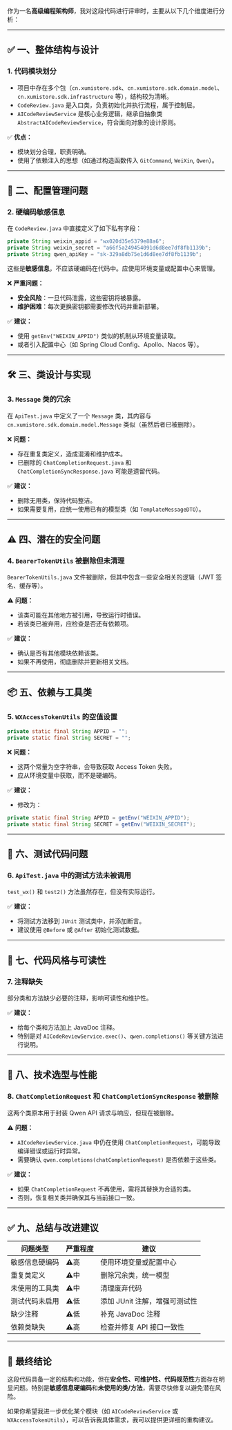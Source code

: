 作为一名**高级编程架构师**，我对这段代码进行评审时，主要从以下几个维度进行分析：

---

## ✅ 一、整体结构与设计

### 1. **代码模块划分**
- 项目中存在多个包（`cn.xumistore.sdk`、`cn.xumistore.sdk.domain.model`、`cn.xumistore.sdk.infrastructure` 等），结构较为清晰。
- `CodeReview.java` 是入口类，负责初始化并执行流程，属于控制层。
- `AICodeReviewService` 是核心业务逻辑，继承自抽象类 `AbstractAICodeReviewService`，符合面向对象的设计原则。

✅ **优点：**
- 模块划分合理，职责明确。
- 使用了依赖注入的思想（如通过构造函数传入 `GitCommand`, `WeiXin`, `Qwen`）。

---

## 🔧 二、配置管理问题

### 2. **硬编码敏感信息**
在 `CodeReview.java` 中直接定义了如下私有字段：
```java
private String weixin_appid = "wx020d35e5379e88a6";
private String weixin_secret = "a66f5a249454091d6d8ee7df8fb1139b";
private String qwen_apiKey = "sk-329a8db75e1d6d8ee7df8fb1139b";
```

这些是**敏感信息**，不应该硬编码在代码中。应使用环境变量或配置中心来管理。

❌ **严重问题：**
- **安全风险**：一旦代码泄露，这些密钥将被暴露。
- **维护困难**：每次更换密钥都需要修改代码并重新部署。

✅ **建议：**
- 使用 `getEnv("WEIXIN_APPID")` 类似的机制从环境变量读取。
- 或者引入配置中心（如 Spring Cloud Config、Apollo、Nacos 等）。

---

## 🛠 三、类设计与实现

### 3. **`Message` 类的冗余**
在 `ApiTest.java` 中定义了一个 `Message` 类，其内容与 `cn.xumistore.sdk.domain.model.Message` 类似（虽然后者已被删除）。

❌ **问题：**
- 存在重复类定义，造成混淆和维护成本。
- 已删除的 `ChatCompletionRequest.java` 和 `ChatCompletionSyncResponse.java` 可能是遗留代码。

✅ **建议：**
- 删除无用类，保持代码整洁。
- 如果需要复用，应统一使用已有的模型类（如 `TemplateMessageDTO`）。

---

## ⚠️ 四、潜在的安全问题

### 4. **`BearerTokenUtils` 被删除但未清理**
`BearerTokenUtils.java` 文件被删除，但其中包含一些安全相关的逻辑（JWT 签名、缓存等）。

⚠️ **问题：**
- 该类可能在其他地方被引用，导致运行时错误。
- 若该类已被弃用，应检查是否还有依赖项。

✅ **建议：**
- 确认是否有其他模块依赖该类。
- 如果不再使用，彻底删除并更新相关文档。

---

## 📦 五、依赖与工具类

### 5. **`WXAccessTokenUtils` 的空值设置**
```java
private static final String APPID = "";
private static final String SECRET = "";
```

❌ **问题：**
- 这两个常量为空字符串，会导致获取 Access Token 失败。
- 应从环境变量中获取，而不是硬编码。

✅ **建议：**
- 修改为：
```java
private static final String APPID = getEnv("WEIXIN_APPID");
private static final String SECRET = getEnv("WEIXIN_SECRET");
```

---

## 🧪 六、测试代码问题

### 6. **`ApiTest.java` 中的测试方法未被调用**
`test_wx()` 和 `test2()` 方法虽然存在，但没有实际运行。

✅ **建议：**
- 将测试方法移到 `JUnit` 测试类中，并添加断言。
- 建议使用 `@Before` 或 `@After` 初始化测试数据。

---

## 🧩 七、代码风格与可读性

### 7. **注释缺失**
部分类和方法缺少必要的注释，影响可读性和维护性。

✅ **建议：**
- 给每个类和方法加上 JavaDoc 注释。
- 特别是对 `AICodeReviewService.exec()`、`qwen.completions()` 等关键方法进行说明。

---

## 🧰 八、技术选型与性能

### 8. **`ChatCompletionRequest` 和 `ChatCompletionSyncResponse` 被删除**
这两个类原本用于封装 Qwen API 请求与响应，但现在被删除。

⚠️ **问题：**
- `AICodeReviewService.java` 中仍在使用 `ChatCompletionRequest`，可能导致编译错误或运行时异常。
- 需要确认 `qwen.completions(chatCompletionRequest)` 是否依赖于这些类。

✅ **建议：**
- 如果 `ChatCompletionRequest` 不再使用，需将其替换为合适的类。
- 否则，恢复相关类并确保其与当前接口一致。

---

## ✅ 九、总结与改进建议

| 问题类型 | 严重程度 | 建议 |
|----------|-----------|------|
| 敏感信息硬编码 | ⚠️高 | 使用环境变量或配置中心 |
| 重复类定义 | ⚠️中 | 删除冗余类，统一模型 |
| 未使用的工具类 | ⚠️中 | 清理废弃代码 |
| 测试代码未启用 | ⚠️低 | 添加 JUnit 注解，增强可测试性 |
| 缺少注释 | ⚠️低 | 补充 JavaDoc 注释 |
| 依赖类缺失 | ⚠️高 | 检查并修复 API 接口一致性 |

---

## 📌 最终结论

这段代码具备一定的结构和功能，但在**安全性、可维护性、代码规范性**方面存在明显问题。特别是**敏感信息硬编码**和**未使用的类/方法**，需要尽快修复以避免潜在风险。

如果你希望我进一步优化某个模块（如 `AICodeReviewService` 或 `WXAccessTokenUtils`），可以告诉我具体需求，我可以提供更详细的重构建议。